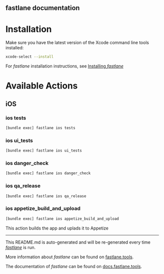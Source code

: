 fastlane documentation
----

# Installation

Make sure you have the latest version of the Xcode command line tools installed:

```sh
xcode-select --install
```

For _fastlane_ installation instructions, see [Installing _fastlane_](https://docs.fastlane.tools/#installing-fastlane)

# Available Actions

## iOS

### ios tests

```sh
[bundle exec] fastlane ios tests
```



### ios ui_tests

```sh
[bundle exec] fastlane ios ui_tests
```



### ios danger_check

```sh
[bundle exec] fastlane ios danger_check
```



### ios qa_release

```sh
[bundle exec] fastlane ios qa_release
```



### ios appetize_build_and_upload

```sh
[bundle exec] fastlane ios appetize_build_and_upload
```

This action builds the app and uplads it to Appetize

----

This README.md is auto-generated and will be re-generated every time [_fastlane_](https://fastlane.tools) is run.

More information about _fastlane_ can be found on [fastlane.tools](https://fastlane.tools).

The documentation of _fastlane_ can be found on [docs.fastlane.tools](https://docs.fastlane.tools).
